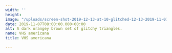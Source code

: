 ```yaml
---
width: ''
height: 
image: "/uploads/screen-shot-2019-12-13-at-10-glitched-12-13-2019-11-07-28-pm-a.png"
date: 2019-11-07T08:00:00.000+00:00
alt: A dark orangey brown set of glitchy triangles.
name: VHS americana
title: VHS americana

---
```

